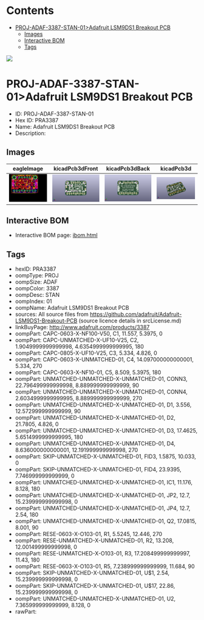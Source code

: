 



Contents
========

* [PROJ-ADAF-3387-STAN-01>Adafruit LSM9DS1 Breakout PCB](#proj-adaf-3387-stan-01adafruit-lsm9ds1-breakout-pcb)
	* [Images](#images)
	* [Interactive BOM](#interactive-bom)
	* [Tags](#tags)
  
![][im]
# PROJ-ADAF-3387-STAN-01>Adafruit LSM9DS1 Breakout PCB

- ID: PROJ-ADAF-3387-STAN-01
- Hex ID: PRA3387
- Name: Adafruit LSM9DS1 Breakout PCB
- Description: 

## Images
  
  

|eagleImage|kicadPcb3dFront|kicadPcb3dBack|kicadPcb3d|
| :---: | :---: | :---: | :---: |
|[![eagleImage](eagleImage_140.png)](eagleImage_600.png)|[![kicadPcb3dFront](kicadPcb3dFront_140.png)](kicadPcb3dFront_600.png)|[![kicadPcb3dBack](kicadPcb3dBack_140.png)](kicadPcb3dBack_600.png)|[![kicadPcb3d](kicadPcb3d_140.png)](kicadPcb3d_600.png)|

## Interactive BOM

- Interactive BOM page: [ibom.html](kicad/bom/ibom.html)

## Tags

- hexID: PRA3387
- oompType: PROJ
- oompSize: ADAF
- oompColor: 3387
- oompDesc: STAN
- oompIndex: 01
- oompName: Adafruit LSM9DS1 Breakout PCB
- sources: All source files from https://github.com/adafruit/Adafruit-LSM9DS1-Breakout-PCB (source licence details in srcLicense.md)
- linkBuyPage: http://www.adafruit.com/products/3387
- oompPart: CAPC-0603-X-NF100-V50, C1, 11.557, 5.3975, 0
- oompPart: CAPC-UNMATCHED-X-UF10-V25, C2, 1.9049999999999998, 4.6354999999999995, 180
- oompPart: CAPC-0805-X-UF10-V25, C3, 5.334, 4.826, 0
- oompPart: CAPC-0603-X-UNMATCHED-01, C4, 14.097000000000001, 5.334, 270
- oompPart: CAPC-0603-X-NF10-01, C5, 8.509, 5.3975, 180
- oompPart: UNMATCHED-UNMATCHED-X-UNMATCHED-01, CONN3, 22.796499999999998, 8.889999999999999, 90
- oompPart: UNMATCHED-UNMATCHED-X-UNMATCHED-01, CONN4, 2.6034999999999995, 8.889999999999999, 270
- oompPart: UNMATCHED-UNMATCHED-X-UNMATCHED-01, D1, 3.556, 12.572999999999999, 90
- oompPart: UNMATCHED-UNMATCHED-X-UNMATCHED-01, D2, 21.7805, 4.826, 0
- oompPart: UNMATCHED-UNMATCHED-X-UNMATCHED-01, D3, 17.4625, 5.6514999999999995, 180
- oompPart: UNMATCHED-UNMATCHED-X-UNMATCHED-01, D4, 8.636000000000001, 12.191999999999998, 270
- oompPart: SKIP-UNMATCHED-X-UNMATCHED-01, FID3, 1.5875, 10.033, 0
- oompPart: SKIP-UNMATCHED-X-UNMATCHED-01, FID4, 23.9395, 7.746999999999999, 0
- oompPart: UNMATCHED-UNMATCHED-X-UNMATCHED-01, IC1, 11.176, 8.128, 180
- oompPart: UNMATCHED-UNMATCHED-X-UNMATCHED-01, JP2, 12.7, 15.239999999999998, 0
- oompPart: UNMATCHED-UNMATCHED-X-UNMATCHED-01, JP4, 12.7, 2.54, 180
- oompPart: UNMATCHED-UNMATCHED-X-UNMATCHED-01, Q2, 17.0815, 8.001, 90
- oompPart: RESE-0603-X-O103-01, R1, 5.5245, 12.446, 270
- oompPart: RESE-UNMATCHED-X-UNMATCHED-01, R2, 13.208, 12.001499999999998, 0
- oompPart: RESE-UNMATCHED-X-O103-01, R3, 17.208499999999997, 11.43, 180
- oompPart: RESE-0603-X-O103-01, R5, 7.238999999999999, 11.684, 90
- oompPart: SKIP-UNMATCHED-X-UNMATCHED-01, U$1, 2.54, 15.239999999999998, 0
- oompPart: SKIP-UNMATCHED-X-UNMATCHED-01, U$17, 22.86, 15.239999999999998, 0
- oompPart: UNMATCHED-UNMATCHED-X-UNMATCHED-01, U2, 7.365999999999999, 8.128, 0
- rawPart: 



[im]: kicadPcb3d_450.png
